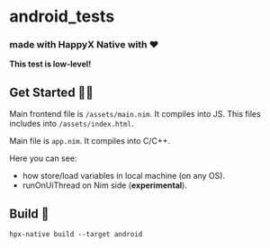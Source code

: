 # android_tests
### made with HappyX Native with ❤

**This test is low-level!**

## Get Started 👨‍🔬

Main frontend file is `/assets/main.nim`. It compiles into JS.
This files includes into `/assets/index.html`.

Main file is `app.nim`. It compiles into C/C++.

Here you can see:
- how store/load variables in local machine (on any OS).
- runOnUiThread on Nim side (**experimental**).


## Build 🔨

```shell
hpx-native build --target android
```
